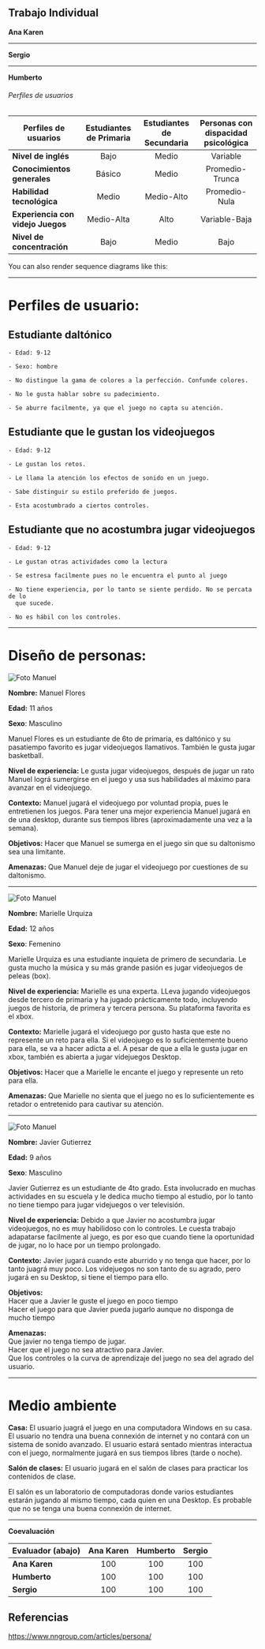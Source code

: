 
**Trabajo Individual**
---

**Ana Karen**


--------
**Sergio**


--------
**Humberto**

###### Perfiles de usuarios

| Perfiles de usuarios | Estudiantes de Primaria | Estudiantes de Secundaria | Personas con dispacidad psicológica |
| ------------------|:---------:|:--------:|:-------:|
| **Nivel de inglés** | Bajo | Medio | Variable  |
| **Conocimientos generales** | Básico | Medio | Promedio-Trunca |
| **Habilidad tecnológica** | Medio | Medio-Alto | Promedio-Nula | 
| **Experiencia con videjo Juegos** | Medio-Alta | Alto | Variable-Baja | 
| **Nivel de concentración** | Bajo | Medio | Bajo | 


You can also render sequence diagrams like this:



--------


<h1> Perfiles de usuario: </h1>


<h2> Estudiante daltónico </h2>
    
    - Edad: 9-12
    
    - Sexo: hombre
    
    - No distingue la gama de colores a la perfección. Confunde colores.
    
    - No le gusta hablar sobre su padecimiento.
    
    - Se aburre facilmente, ya que el juego no capta su atención.
    
<h2> Estudiante que le gustan los videojuegos </h2>
   
    - Edad: 9-12
    
    - Le gustan los retos.
    
    - Le llama la atención los efectos de sonido en un juego.
    
    - Sabe distinguir su estilo preferido de juegos.
    
    - Esta acostumbrado a ciertos controles.

<h2> Estudiante que no acostumbra jugar videojuegos </h2>
    
    - Edad: 9-12
    
    - Le gustan otras actividades como la lectura
    
    - Se estresa facilmente pues no le encuentra el punto al juego
    
    - No tiene experiencia, por lo tanto se siente perdido. No se percata de lo 
      que sucede.
    
    - No es hábil con los controles.


---
<h1> Diseño de personas: </h1>

![Foto Manuel](Personas/Manuel.jpg)
 
 **Nombre:** Manuel Flores
 
 **Edad:** 11 años
 
 **Sexo**: Masculino
 
 Manuel Flores es un estudiante de 6to de primaria, es daltónico y su pasatiempo
 favorito es jugar videojuegos llamativos. También le gusta jugar basketball. 
 
 **Nivel de experiencia:** Le gusta jugar videojuegos, después de jugar un rato 
 Manuel lográ sumergirse en el juego y usa sus habilidades al máximo para avanzar
 en el videojuego.
 
 **Contexto:** 
 Manuel jugará el videojuego por voluntad propia, pues le entretienen los juegos.
 Para tener una mejor experiencia Manuel jugará en de una desktop, durante sus 
 tiempos libres (aproximadamente una vez a la semana).
 
 **Objetivos:**
 Hacer que Manuel se sumerga en el juego sin que su daltonismo sea una limitante.
 
 **Amenazas:**
 Que Manuel deje de jugar el videojuego por cuestiones de su daltonismo.

---

![Foto Manuel](Personas/Marielle.jpg)
 
 **Nombre:** Marielle Urquiza
 
 **Edad:** 12 años
 
 **Sexo**: Femenino
 
 Marielle Urquiza es una estudiante inquieta de primero de secundaria. Le gusta 
 mucho la música y su más grande pasión es jugar videojuegos de peleas (box). 
 
 **Nivel de experiencia:** Marielle es una experta. LLeva jugando videojuegos 
 desde tercero de primaria y ha jugado prácticamente todo, incluyendo juegos de 
 historia, de primera y tercera persona. Su plataforma favorita es el xbox. 
 
 **Contexto:** 
 Marielle jugará el videojuego por gusto hasta que este no represente un reto 
 para ella. Si el videojuego es lo suficientemente bueno para ella, se va a 
 hacer adicta a el. A pesar de que a ella le gusta jugar en xbox, 
 también es abierta a jugar videjuegos Desktop. 
 
 **Objetivos:**
Hacer que a Marielle le encante el juego y represente un reto para ella.
 
 **Amenazas:**
Que Marielle no sienta que el juego no es lo suficientemente es retador o 
 entretenido para cautivar su atención.
 

 ---

![Foto Manuel](Personas/Javier.jpg)
 
 **Nombre:** Javier Gutierrez
 
 **Edad:** 9 años
 
 **Sexo**: Masculino
 
 Javier Gutierrez es un estudiante de 4to grado. Esta involucrado en muchas 
 actividades en su escuela y le dedica mucho tiempo al estudio, por lo tanto no
 tiene tiempo para jugar videjuegos o ver televisión.
 
 **Nivel de experiencia:** Debido a que Javier no acostumbra jugar videojuegos, 
 no es muy habilidoso con lo controles. Le cuesta trabajo adapatarse facilmente
 al juego, es por eso que cuando tiene la oportunidad de jugar, no lo hace 
 por un tiempo prolongado. 
 
 **Contexto:** 
 Javier jugará cuando este aburrido y no tenga que hacer, por lo tanto juagrá
 muy poco. Los videjuegos no son tanto de su agrado, pero jugará en su Desktop,
 si tiene el tiempo para ello.
 
 **Objetivos:** <br />
Hacer que a Javier le guste el juego en poco tiempo
<br />
Hacer el juego para que Javier pueda jugarlo aunque no disponga de mucho tiempo
 
 **Amenazas:** <br />
Que javier no tenga tiempo de jugar.
<br />
Hacer que el juego no sea atractivo para Javier.
<br />
Que los controles o la curva de aprendizaje del juego no sea del agrado del usuario. 
 
---
<h1> Medio ambiente </h1>

**Casa:**
El usuario juagrá el juego en una computadora Windows en su casa. El usuario no 
tendra una buena connexión de internet y no contará con un sistema de sonido 
avanzado. El usuario estará sentado mientras interactua con el juego, normalmente
jugará en sus tiempos libres (tarde o noche).

**Salón de clases:**
El usuario jugará en el salón de clases para practicar los contenidos de clase.

El salón es un laboratorio de computadoras donde varios estudiantes estarán 
jugando al mismo tiempo, cada quien en una Desktop. Es probable que no se tenga 
una buena connexión de internet.


---
**Coevaluación**

| Evaluador (abajo) | Ana Karen | Humberto | Sergio |
| ------------------|:---------:|:--------:|:-------:|
| **Ana Karen** | 100 | 100 | 100  |
| **Humberto** | 100 | 100 | 100 |
| **Sergio** | 100 | 100 | 100 | 


**Referencias**
---
https://www.nngroup.com/articles/persona/